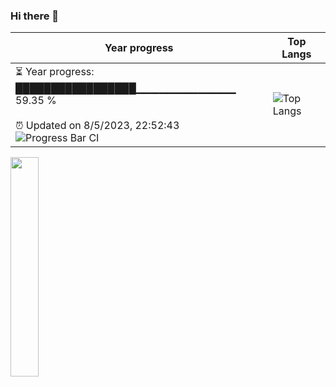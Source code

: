 ### Hi there 👋
| Year progress | Top Langs |
| --- | --- |
| <div>⏳ Year progress: <br> █████████████████▁▁▁▁▁▁▁▁▁▁▁▁▁ 59.35 % <br> <br>⏰ Updated on 8/5/2023, 22:52:43 <br>![Progress Bar CI](https://github.com/yinloonga/yinloonga/actions/workflows/main.yml/badge.svg)</div> | ![Top Langs](https://github-readme-stats-one-bice.vercel.app/api/top-langs/?username=yinloonga&layout=compact&theme=dark&role=OWNER,ORGANIZATION_MEMBER,COLLABORATOR) |

<img src="https://wakatime.com/share/@yinloonga/f920780c-f365-4860-b2d0-04bf2840a3f5.svg" width="30%" height="30%" />
